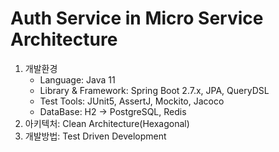 # Auth Service in Micro Service Architecture
1. 개발환경
   * Language: Java 11
   * Library & Framework: Spring Boot 2.7.x, JPA, QueryDSL
   * Test Tools: JUnit5, AssertJ, Mockito, Jacoco
   * DataBase: H2 -> PostgreSQL, Redis
2. 아키텍처: Clean Architecture(Hexagonal)
3. 개발방법: Test Driven Development